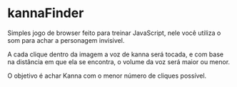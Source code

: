 # kannaFinder
Simples jogo de browser feito para treinar JavaScript, nele você utiliza o som para achar a personagem invisivel.

A cada clique dentro da imagem a voz de kanna será tocada, e com base na distância 
em que ela se encontra, o volume da voz será maior ou menor. 

O objetivo é achar Kanna com o menor número de cliques possível.
